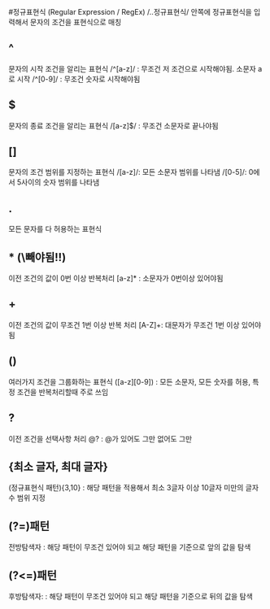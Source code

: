 #정규표현식 (Regular Expression / RegEx)
/..정규표현식/ 안쪽에 정규표현식을 입력해서 문자의 조건을 표현식으로 매칭

## ^

문자의 시작 조건을 알리는 표현식
/^[a-z]/ : 무조건 저 조건으로 시작해야됨. 소문자 a로 시작
/^[0-9]/ : 무조건 숫자로 시작해야됨

## $

문자의 종료 조건을 알리는 표현식
/[a-z]$/ : 무조건 소문자로 끝나야됨

## []

문자의 조건 범위를 지정하는 표현식
/[a-z]/: 모든 소문자 범위를 나타냄
/[0-5]/: 0에서 5사이의 숫자 범위를 나타냄

## .

모든 문자를 다 허용하는 표현식

## \* (\빼야됨!!)

이전 조건의 값이 0번 이상 반복처리
[a-z]\* : 소문자가 0번이상 있어야됨

## +

이전 조건의 값이 무조건 1번 이상 반복 처리
[A-Z]+: 대문자가 무조건 1번 이상 있어야됨

## ()

여러가지 조건을 그룹화하는 표현식
([a-z][0-9]) : 모든 소문자, 모든 숫자를 허용, 특정 조건을 반복처리할때 주로 쓰임

## ?

이전 조건을 선택사항 처리
@? : @가 있어도 그만 없어도 그만

## {최소 글자, 최대 글자}

(정규표현식 패턴){3,10} : 해당 패턴을 적용해서 최소 3글자 이상 10글자 미만의 글자수 범위 지정

## (?=)패턴

전방탐색자 : 해당 패턴이 무조건 있어야 되고 해당 패턴을 기준으로 앞의 값을 탐색

## (?<=)패턴

후방탐색자: : 해당 패턴이 무조건 있어야 되고 해당 패턴을 기준으로 뒤의 값을 탐색
